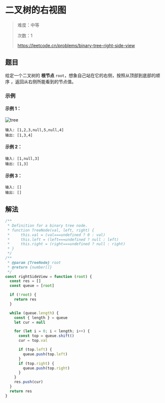 # 二叉树的右视图

> 难度：中等
>
> 次数：1
>
> https://leetcode.cn/problems/binary-tree-right-side-view

## 题目

给定一个二叉树的 **根节点** `root`，想象自己站在它的右侧，按照从顶部到底部的顺序
，返回从右侧所能看到的节点值。

### 示例

#### 示例 1：

![tree](https://assets.leetcode.com/uploads/2021/02/14/tree.jpg)

```
输入: [1,2,3,null,5,null,4]
输出: [1,3,4]
```

#### 示例 2：

```
输入: [1,null,3]
输出: [1,3]
```

#### 示例 3：

```
输入: []
输出: []
```

## 解法

```javascript
/**
 * Definition for a binary tree node.
 * function TreeNode(val, left, right) {
 *     this.val = (val===undefined ? 0 : val)
 *     this.left = (left===undefined ? null : left)
 *     this.right = (right===undefined ? null : right)
 * }
 */
/**
 * @param {TreeNode} root
 * @return {number[]}
 */
const rightSideView = function (root) {
  const res = []
  const queue = [root]

  if (!root) {
    return res
  }

  while (queue.length) {
    const { length } = queue
    let cur = null

    for (let i = 0; i < length; i++) {
      const top = queue.shift()
      cur = top.val

      if (top.left) {
        queue.push(top.left)
      }
      if (top.right) {
        queue.push(top.right)
      }
    }
    res.push(cur)
  }
  return res
}
```
